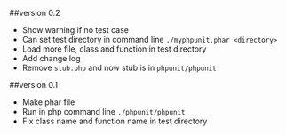 ##version 0.2
- Show warning if no test case
- Can set test directory in command line `./myphpunit.phar <directory>`
- Load more file, class and function in test directory
- Add change log
- Remove `stub.php` and now stub is in `phpunit/phpunit`

##version 0.1
- Make phar file
- Run in php command line `./phpunit/phpunit`
- Fix class name and function name in test directory
